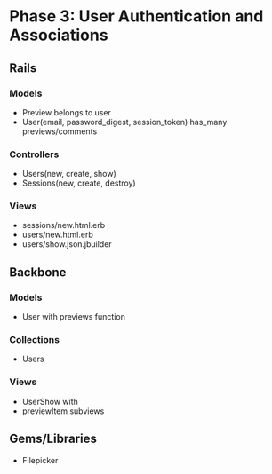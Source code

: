 # Phase 3: User Authentication and Associations

## Rails
### Models
* Preview belongs to user
* User(email, password_digest, session_token) has_many previews/comments
### Controllers
* Users(new, create, show)
* Sessions(new, create, destroy)
### Views
* sessions/new.html.erb
* users/new.html.erb
* users/show.json.jbuilder
## Backbone
### Models
* User with previews function
### Collections
* Users
### Views
* UserShow with
* previewItem subviews
## Gems/Libraries
* Filepicker
